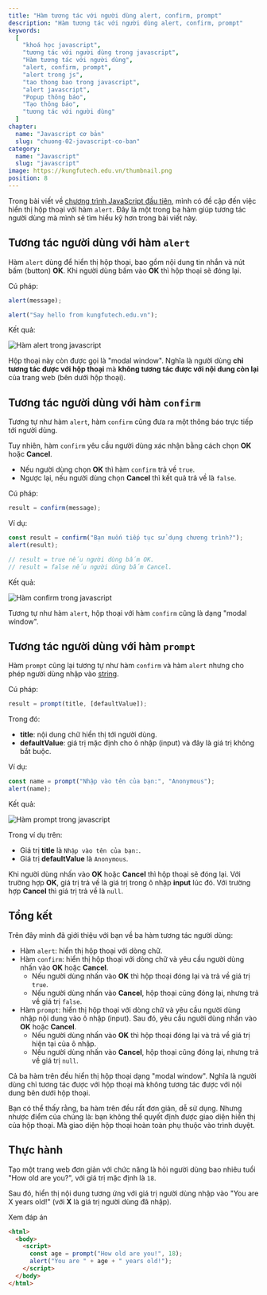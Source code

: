 ```yaml
---
title: "Hàm tương tác với người dùng alert, confirm, prompt"
description: "Hàm tương tác với người dùng alert, confirm, prompt"
keywords: 
  [
    "khoá học javascript",
    "tương tác với người dùng trong javascript",
    "Hàm tương tác với người dùng",
    "alert, confirm, prompt",
    "alert trong js",
    "tao thong bao trong javascript",
    "alert javascript",
    "Popup thông báo",
    "Tạo thông báo",
    "tương tác với người dùng"
  ]
chapter:
  name: "Javascript cơ bản"
  slug: "chuong-02-javascript-co-ban"
category:
  name: "Javascript"
  slug: "javascript"
image: https://kungfutech.edu.vn/thumbnail.png
position: 8
---
```


Trong bài viết về [chương trình JavaScript đầu tiên](/bai-viet/khoa-hoc-javascript/chuong-trinh-javascript-dau-tien/), mình có đề cập đến việc hiển thị hộp thoại với hàm `alert`. Đây là một trong ba hàm giúp tương tác người dùng mà mình sẽ tìm hiểu kỹ hơn trong bài viết này.

## Tương tác người dùng với hàm `alert`

Hàm `alert` dùng để hiển thị hộp thoại, bao gồm nội dung tin nhắn và nút bấm (button) **OK**. Khi người dùng bấm vào **OK** thì hộp thoại sẽ đóng lại.

Cú pháp:

```js
alert(message);
```

<content-example />

```js
alert("Say hello from kungfutech.edu.vn");
```

Kết quả:

![Hàm alert trong javascript](https://user-images.githubusercontent.com/29374426/156864947-d56c860a-baee-400c-81c5-5185eeaadaae.png)

Hộp thoại này còn được gọi là "modal window". Nghĩa là người dùng **chỉ tương tác được với hộp thoại** mà **không tương tác được với nội dung còn lại** của trang web (bên dưới hộp thoại).

## Tương tác người dùng với hàm `confirm`

Tương tự như hàm `alert`, hàm `confirm` cũng đưa ra một thông báo trực tiếp tới người dùng.

Tuy nhiên, hàm `confirm` yêu cầu người dùng xác nhận bằng cách chọn **OK** hoặc **Cancel**.

- Nếu người dùng chọn **OK** thì hàm `confirm` trả về `true`.
- Ngược lại, nếu người dùng chọn **Cancel** thì kết quả trả về là `false`.

Cú pháp:

```js
result = confirm(message);
```

Ví dụ:

```js
const result = confirm("Bạn muốn tiếp tục sử dụng chương trình?");
alert(result);

// result = true nếu người dùng bấm OK.
// result = false nếu người dùng bấm Cancel.
```

Kết quả:

![Hàm confirm trong javascript](https://user-images.githubusercontent.com/29374426/156864965-375492e0-fd28-4365-8613-dc1a30bda979.png)


Tương tự như hàm `alert`, hộp thoại với hàm `confirm` cũng là dạng "modal window".

## Tương tác người dùng với hàm `prompt`

Hàm `prompt` cũng lại tương tự như hàm `confirm` và hàm `alert` nhưng cho phép người dùng nhập vào [string](/bai-viet/khoa-hoc-javascript/cac-kieu-du-lieu-trong-javascript).

Cú pháp:

```js
result = prompt(title, [defaultValue]);
```

Trong đó:

- **title**: nội dung chữ hiển thị tới người dùng.
- **defaultValue**: giá trị mặc định cho ô nhập (input) và đây là giá trị không bắt buộc.

Ví dụ:

```js
const name = prompt("Nhập vào tên của bạn:", "Anonymous");
alert(name);
```

Kết quả:

![Hàm prompt trong javascript](https://user-images.githubusercontent.com/29374426/156864981-b03a0c67-18fe-4e48-832a-81831ad3d98b.png)

Trong ví dụ trên:

- Giá trị **title** là `Nhập vào tên của bạn:`.
- Giá trị **defaultValue** là `Anonymous`.

Khi người dùng nhấn vào **OK** hoặc **Cancel** thì hộp thoại sẽ đóng lại. Với trường hợp **OK**, giá trị trả về là giá trị trong ô nhập **input** lúc đó. Với trường hợp **Cancel** thì giá trị trả về là `null`.

## Tổng kết

Trên đây mình đã giới thiệu với bạn về ba hàm tương tác người dùng:

- Hàm `alert`: hiển thị hộp thoại với dòng chữ.
- Hàm `confirm`: hiển thị hộp thoại với dòng chữ và yêu cầu người dùng nhấn vào **OK** hoặc **Cancel**.
  - Nếu người dùng nhấn vào **OK** thì hộp thoại đóng lại và trả về giá trị `true`.
  - Nếu người dùng nhấn vào **Cancel**, hộp thoại cũng đóng lại, nhưng trả về giá trị `false`.
- Hàm `prompt`: hiển thị hộp thoại với dòng chữ và yêu cầu người dùng nhập nội dung vào ô nhập (input). Sau đó, yêu cầu người dùng nhấn vào **OK** hoặc **Cancel**.
  - Nếu người dùng nhấn vào **OK** thì hộp thoại đóng lại và trả về giá trị hiện tại của ô nhập.
  - Nếu người dùng nhấn vào **Cancel**, hộp thoại cũng đóng lại, nhưng trả về giá trị `null`.

Cả ba hàm trên đều hiển thị hộp thoại dạng "modal window". Nghĩa là người dùng chỉ tương tác được với hộp thoại mà không tương tác được với nội dung bên dưới hộp thoại.

Bạn có thể thấy rằng, ba hàm trên đều rất đơn giản, dễ sử dụng. Nhưng nhược điểm của chúng là: bạn không thể quyết định được giao diện hiển thị của hộp thoại. Mà giao diện hộp thoại hoàn toàn phụ thuộc vào trình duyệt.

## Thực hành

Tạo một trang web đơn giản với chức năng là hỏi người dùng bao nhiêu tuổi "How old are you?", với giá trị mặc định là `18`.

Sau đó, hiển thị nội dung tương ứng với giá trị người dùng nhập vào "You are X years old!" (với **X** là giá trị người dùng đã nhập).

Xem đáp án

```html
<html>
  <body>
    <script>
      const age = prompt("How old are you!", 18);
      alert("You are " + age + " years old!");
    </script>
  </body>
</html>
```
